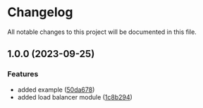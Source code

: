 # Changelog

All notable changes to this project will be documented in this file.

## 1.0.0 (2023-09-25)


### Features

* added example ([50da678](https://github.com/zoro16/terraform-hcloud-load-balancer/commit/50da678024e5f4b4aa3151483dad0a0722661c76))
* added load balancer module ([1c8b294](https://github.com/zoro16/terraform-hcloud-load-balancer/commit/1c8b294c60231813a7d40c58d9f55176de21a729))
